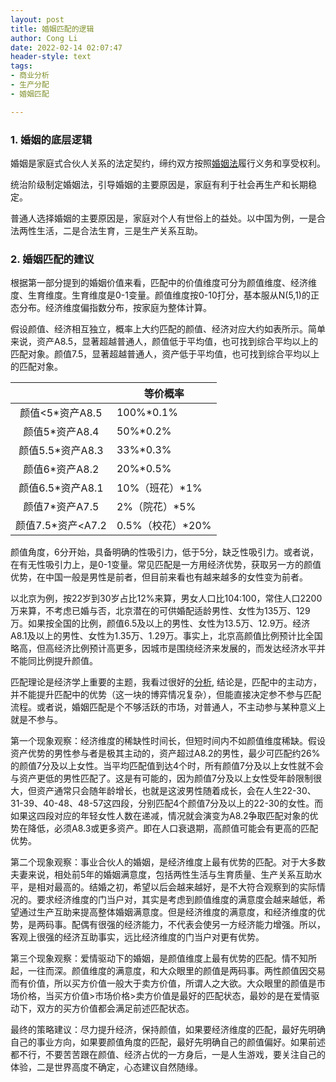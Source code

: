 ```yaml
---
layout: post
title: 婚姻匹配的逻辑
author: Cong Li
date: 2022-02-14 02:07:47
header-style: text
tags: 
- 商业分析
- 生产分配
- 婚姻匹配

---
```


### 1. 婚姻的底层逻辑

婚姻是家庭式合伙人关系的法定契约，缔约双方按照[婚姻法](http://www.gov.cn/banshi/2005-05/25/content_847.htm)履行义务和享受权利。

统治阶级制定婚姻法，引导婚姻的主要原因是，家庭有利于社会再生产和长期稳定。

普通人选择婚姻的主要原因是，家庭对个人有世俗上的益处。以中国为例，一是合法两性生活，二是合法生育，三是生产关系互助。

### 2. 婚姻匹配的建议

根据第一部分提到的婚姻价值来看，匹配中的价值维度可分为颜值维度、经济维度、生育维度。生育维度是0-1变量。颜值维度按0-10打分，基本服从N(5,1)的正态分布。经济维度偏指数分布，按家庭为整体计算。

假设颜值、经济相互独立，概率上大约匹配的颜值、经济对应大约如表所示。简单来说，资产A8.5，显著超越普通人，颜值低于平均值，也可找到综合平均以上的匹配对象。颜值7.5，显著超越普通人，资产低于平均值，也可找到综合平均以上的匹配对象。

|                   | 等价概率         |
| :---------------: | ---------------- |
|  颜值<5*资产A8.5  | 100%*0.1%        |
|  颜值5*资产A8.4   | 50%*0.2%         |
| 颜值5.5*资产A8.3  | 33%*0.3%         |
|  颜值6*资产A8.2   | 20%*0.5%         |
| 颜值6.5*资产A8.1  | 10%（班花）*1%   |
|  颜值7*资产A7.5   | 2%（院花）*5%    |
| 颜值7.5*资产<A7.2 | 0.5%（校花）*20% |

颜值角度，6分开始，具备明确的性吸引力，低于5分，缺乏性吸引力。或者说，在有无性吸引力上，是0-1变量。常见匹配是一方用经济优势，获取另一方的颜值优势，在中国一般是男性是前者，但目前来看也有越来越多的女性变为前者。

以北京为例，按22岁到30岁占比12%来算，男女人口比104:100，常住人口2200万来算，不考虑已婚与否，北京潜在的可供婚配适龄男性、女性为135万、129万。如果按全国的比例，颜值6.5及以上的男性、女性为13.5万、12.9万。经济A8.1及以上的男性、女性为1.35万、1.29万。事实上，北京高颜值比例预计比全国略高，但高经济比例预计高更多，因城市是围绕经济来发展的，而发达经济水平并不能同比例提升颜值。

匹配理论是经济学上重要的主题，我看过很好的[分析](http://sx349.github.io/2015/05/19/ECON01/), 结论是，匹配中的主动方，并不能提升匹配中的优势（这一块的博弈情况复杂），但能直接决定参不参与匹配流程。或者说，婚姻匹配是个不够活跃的市场，对普通人，不主动参与某种意义上就是不参与。

第一个现象观察：经济维度的稀缺性时间长，但短时间内不如颜值维度稀缺。假设资产优势的男性参与者是极其主动的，资产超过A8.2的男性，最少可匹配约26%的颜值7分及以上女性。当平均匹配值到达4个时，所有颜值7分及以上女性就不会与资产更低的男性匹配了。这是有可能的，因为颜值7分及以上女性受年龄限制很大，但资产通常只会随年龄增长，也就是这波男性随着成长，会在人生22-30、31-39、40-48、48-57这四段，分别匹配4个颜值7分及以上的22-30的女性。而如果这四段对应的年轻女性人数在递减，情况就会演变为A8.2争取匹配对象的优势在降低，必须A8.3或更多资产。即在人口衰退期，高颜值可能会有更高的匹配优势。

第二个现象观察：事业合伙人的婚姻，是经济维度上最有优势的匹配。对于大多数夫妻来说，相处前5年的婚姻满意度，包括两性生活与生育质量、生产关系互助水平，是相对最高的。结婚之初，希望以后会越来越好，是不大符合观察到的实际情况的。要求经济维度的门当户对，其实是考虑到颜值维度的满意度会越来越低，希望通过生产互助来提高整体婚姻满意度。但是经济维度的满意度，和经济维度的优势，是两码事。配偶有很强的经济能力，不代表会使另一方经济能力增强。所以，客观上很强的经济互助事实，远比经济维度的门当户对更有优势。

第三个现象观察：爱情驱动下的婚姻，是颜值维度上最有优势的匹配。情不知所起，一往而深。颜值维度的满意度，和大众眼里的颜值是两码事。两性颜值因交易而有价值，所以买方价值一般大于卖方价值，所谓人之大欲。大众眼里的颜值是市场价格，当买方价值>市场价格>卖方价值是最好的匹配状态，最妙的是在爱情驱动下，双方的买方价值都会满足前述匹配状态。

最终的策略建议：尽力提升经济，保持颜值，如果要经济维度的匹配，最好先明确自己的事业方向，如果要颜值角度的匹配，最好先明确自己的颜值偏好。如果前述都不行，不要苦苦跟在颜值、经济占优的一方身后，一是人生游戏，要关注自己的体验，二是世界高度不确定，心态建议自然随缘。



